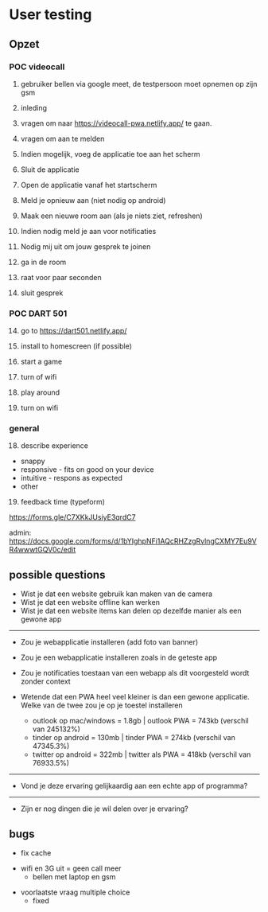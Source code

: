 # User testing
## Opzet 
### POC videocall
1. gebruiker bellen via google meet, de testpersoon moet opnemen op zijn gsm

2. inleding

3. vragen om naar https://videocall-pwa.netlify.app/ te gaan. 

4. vragen om aan te melden

5. Indien mogelijk, voeg de applicatie toe aan het scherm

6. Sluit de applicatie

7. Open de applicatie vanaf het startscherm

8. Meld je opnieuw aan (niet nodig op android)

9. Maak een nieuwe room aan (als je niets ziet, refreshen)

10. Indien nodig meld je aan voor notificaties

11. Nodig mij uit om jouw gesprek te joinen

12. ga in de room

12. raat voor paar seconden

13. sluit gesprek


### POC DART 501

14. go to https://dart501.netlify.app/ 

15. install to homescreen (if possible)

16. start a game

17. turn of wifi

18. play around

19. turn on wifi


### general

18. describe experience
  - snappy
  - responsive - fits on good on your device
  - intuitive - respons as expected
  - other


19. feedback time (typeform)

https://forms.gle/C7XKkJUsiyE3qrdC7

admin: https://docs.google.com/forms/d/1bYIghpNFi1AQcRHZzgRvlngCXMY7Eu9VR4wwwtGQV0c/edit



## possible questions

* Wist je dat een website gebruik kan maken van de camera
* Wist je dat een website offline kan werken
* Wist je dat een website items kan delen op dezelfde manier als een gewone app
---
* Zou je webapplicatie installeren (add foto van banner)
* Zou je een webapplicatie installeren zoals in de geteste app
* Zou je notificaties toestaan van een webapp als dit voorgesteld wordt zonder context

* Wetende dat een PWA heel veel kleiner is dan een gewone applicatie. Welke van de twee zou je op je toestel installeren
  * outlook op mac/windows = 1.8gb | outlook PWA = 743kb (verschil van 245132%)
  * tinder op android = 130mb | tinder PWA = 274kb (verschil van 47345.3%)
  * twitter op android = 322mb | twitter als PWA = 418kb (verschil van 76933.5%)


--- 
* Vond je deze ervaring gelijkaardig aan een echte app of programma?
---
* Zijn er nog dingen die je wil delen over je ervaring?



## bugs 


- fix cache

*  wifi en 3G uit = geen call meer
   * bellen met laptop en gsm

- voorlaatste vraag multiple choice
   * fixed 
